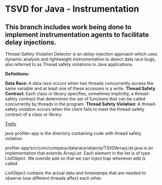 # TSVD for Java - Instrumentation

## This branch includes work being done to implement instrumentation agents to facilitate delay injections.

Thread-Safety Violation Detector is an <i>delay-injection</i> approach which uses dynamic analysis and lightweight instrumentation to detect data race bugs, also referred to as Thread safety violations in Java applications.

<b>Definitions: </b>

<b>Data Race: </b> A data race occurs when two threads concurrently access the same variable and at least one of these accesses is a write.
<b>Thread Safety Contract: </b> Each class or library specifies, sometimes implicitly, a thread-safety contract that determines the set of functions that can be called concurrently by threads in the program.
<b>Thread Safety Violation: </b> A thread-safety violation occurs when the client fails to meet the thread-safety contract of a class or library



[Trello](https://trello.com/b/UcUVXC8C/ecs251-synapse)

java-profiler-app is the directory containing code with thread safety violation. 

profiler-app/src/com/company/datarace/objects/TSVDArrayList.java is an implementation that extends ArrayList. Each element in the list is of type ListObject. We overide add so that we can inject trap whenever add is called. 

ListObject contains the actual data and timestamps that are needed to observe how different threads affect each other.
